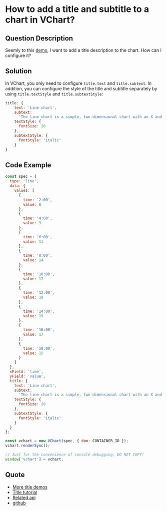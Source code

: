# How to add a title and subtitle to a chart in VChart?

## Question Description

Seemly to this [demo](https://visactor.io/vchart/demo/line-chart/basic-line), I want to add a title description to the chart. How can I configure it?

## Solution

In VChart, you only need to configure `title.text` and `title.subtext`.
In addition, you can configure the style of the title and subtitle separately by using `title.textStyle` and `title.subtextStyle`:

```js
title: {
    text: 'Line chart',
    subtext:
      'The line chart is a simple, two-dimensional chart with an X and Y axis, each point representing a single value.',
    textStyle: {
      fontSize: 20
    },
    subtextStyle: {
      fontStyle: 'italic'
    }
}
```

## Code Example

```javascript livedemo
const spec = {
  type: 'line',
  data: {
    values: [
      {
        time: '2:00',
        value: 8
      },
      {
        time: '4:00',
        value: 9
      },
      {
        time: '6:00',
        value: 11
      },
      {
        time: '8:00',
        value: 14
      },
      {
        time: '10:00',
        value: 17
      },
      {
        time: '12:00',
        value: 19
      },
      {
        time: '14:00',
        value: 19
      },
      {
        time: '16:00',
        value: 17
      },
      {
        time: '18:00',
        value: 15
      }
    ]
  },
  xField: 'time',
  yField: 'value',
  title: {
    text: 'Line chart',
    subtext:
      'The line chart is a simple, two-dimensional chart with an X and Y axis, each point representing a single value.',
    textStyle: {
      fontSize: 20
    },
    subtextStyle: {
      fontStyle: 'italic'
    }
  }
};

const vchart = new VChart(spec, { dom: CONTAINER_ID });
vchart.renderSync();

// Just for the convenience of console debugging, DO NOT COPY!
window['vchart'] = vchart;
```

## Quote

- [More title demos](https://visactor.io/vchart/demo/title/richText-title)
- [Title tutorial](https://visactor.io/vchart/guide/tutorial_docs/Chart_Concepts/Title)
- [Related api](https://visactor.io/vchart/option/lineChart#title.text)
- [github](https://github.com/VisActor/VChart)
